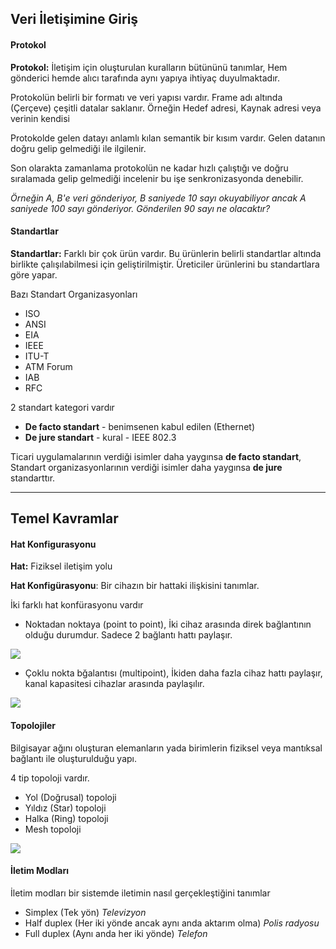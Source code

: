 Veri İletişimine Giriş
-------

#### Protokol
**Protokol:** İletişim için oluşturulan kuralların bütününü tanımlar, Hem gönderici hemde alıcı tarafında aynı yapıya ihtiyaç duyulmaktadır. 

Protokolün belirli bir formatı ve veri yapısı vardır. Frame adı altında (Çerçeve) çeşitli datalar saklanır. Örneğin Hedef adresi, Kaynak adresi veya verinin kendisi

Protokolde gelen datayı anlamlı kılan semantik bir kısım vardır. Gelen datanın doğru gelip gelmediği ile ilgilenir.

Son olarakta zamanlama protokolün ne kadar hızlı çalıştığı ve doğru sıralamada gelip gelmediği incelenir bu işe senkronizasyonda denebilir.

_Örneğin A, B'e veri gönderiyor, B saniyede 10 sayı okuyabiliyor ancak A saniyede 100 sayı gönderiyor. Gönderilen 90 sayı ne olacaktır?_


#### Standartlar
**Standartlar:** Farklı bir çok ürün vardır. Bu ürünlerin belirli standartlar altında birlikte çalışılabilmesi için geliştirilmiştir. Üreticiler ürünlerini bu standartlara göre yapar. 

Bazı Standart Organizasyonları
* ISO
* ANSI
* EIA
* IEEE
* ITU-T
* ATM Forum
* IAB
* RFC

2 standart kategori vardır
* **De facto standart** - benimsenen kabul edilen (Ethernet)
* **De jure standart** - kural - IEEE 802.3

Ticari uygulamalarının verdiği isimler daha yaygınsa **de facto standart**, Standart organizasyonlarının verdiği isimler daha yaygınsa **de jure** standarttır.

--------

Temel Kavramlar
------------

#### Hat Konfigurasyonu

**Hat:** Fiziksel iletişim yolu

**Hat Konfigürasyonu**: Bir cihazın bir hattaki ilişkisini tanımlar.

İki farklı hat konfürasyonu vardır
* Noktadan noktaya (point to point), İki cihaz arasında direk bağlantının olduğu durumdur. Sadece 2 bağlantı hattı paylaşır.

<img src='http://g.gravizo.com/g?
 digraph G {
    a [shape=box, label="İstasyon A"]
    b [shape=box, label="İstasyon B"]
    a -> b -> a
 }
'/>

* Çoklu nokta bğalantısı (multipoint), İkiden daha fazla cihaz hattı paylaşır, kanal kapasitesi cihazlar arasında paylaşılır.


<img src='http://g.gravizo.com/g?
 digraph G {
    a [shape=box, label="İstasyon A"]
    b [shape=box, label="İstasyon B"]
    c [shape=box, label="İstasyon C"]
    hat -> a -> hat
    hat -> b -> hat
    hat -> c -> hat
    hat -> Mainframe
    Mainframe -> hat
 }
'/>

#### Topolojiler

Bilgisayar ağını oluşturan elemanların yada birimlerin fiziksel veya mantıksal bağlantı ile oluşturulduğu yapı.

4 tip topoloji vardır.

* Yol (Doğrusal) topoloji
* Yıldız (Star) topoloji
* Halka (Ring) topoloji
* Mesh topoloji

<img src='http://g.gravizo.com/g?
 digraph G {
    Topoloji
    Topoloji -> Mesh
    Topoloji -> Yıldız
    Topoloji -> Yol
    Topoloji -> Halka
 }
'/>

#### İletim Modları

İletim modları bir sistemde iletimin nasıl gerçekleştiğini tanımlar

* Simplex (Tek yön) _Televizyon_
* Half duplex (Her iki yönde ancak aynı anda aktarım olma) _Polis radyosu_
* Full duplex (Aynı anda her iki yönde) _Telefon_





